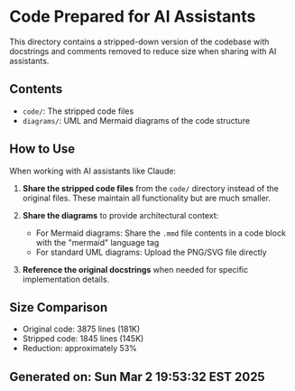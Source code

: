 # Code Prepared for AI Assistants

This directory contains a stripped-down version of the codebase with docstrings and 
comments removed to reduce size when sharing with AI assistants.

## Contents

- `code/`: The stripped code files
- `diagrams/`: UML and Mermaid diagrams of the code structure

## How to Use

When working with AI assistants like Claude:

1. **Share the stripped code files** from the `code/` directory instead of the original files.
   These maintain all functionality but are much smaller.

2. **Share the diagrams** to provide architectural context:
   - For Mermaid diagrams: Share the `.mmd` file contents in a code block with the "mermaid" language tag
   - For standard UML diagrams: Upload the PNG/SVG file directly

3. **Reference the original docstrings** when needed for specific implementation details.

## Size Comparison

- Original code: 3875 lines (181K)
- Stripped code: 1845 lines (145K)
- Reduction: approximately 53%

## Generated on: Sun Mar  2 19:53:32 EST 2025
